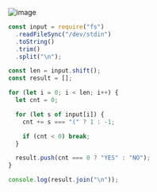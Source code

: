![image](https://github.com/ssc9811/algorithm/assets/39263149/e1c31d2a-c450-4b47-854f-3e0109972cbc)

```javascript
const input = require("fs")
  .readFileSync("/dev/stdin")
  .toString()
  .trim()
  .split("\n");

const len = input.shift();
const result = [];

for (let i = 0; i < len; i++) {
  let cnt = 0;

  for (let s of input[i]) {
    cnt += s === "(" ? 1 : -1;

    if (cnt < 0) break;
  }

  result.push(cnt === 0 ? "YES" : "NO");
}

console.log(result.join("\n"));
```
